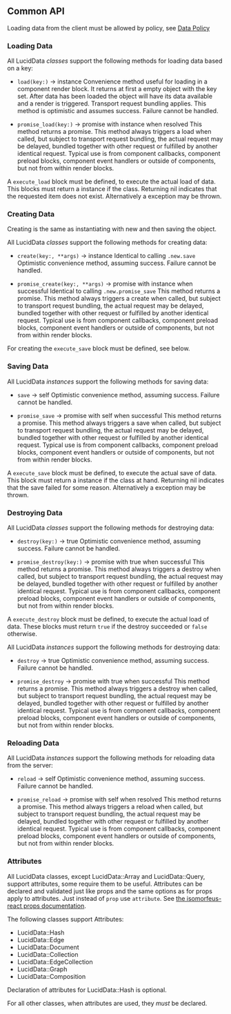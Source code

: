 ## Common API

Loading data from the client must be allowed by policy, see [Data Policy](https://github.com/isomorfeus/isomorfeus-project/blob/master/ruby/isomorfeus-data/docs/data_policy.md)

### Loading Data

All LucidData *classes* support the following methods for loading data based on a key:
- `load(key:)` -> instance
  Convenience method useful for loading in a component render block. It returns at first a empty object with the key set. After data has been loaded
  the object will have its data available and a render is triggered. Transport request bundling applies.
  This method is optimistic and assumes success. Failure cannot be handled.
  
- `promise_load(key:)` -> promise with instance when resolved
  This method returns a promise. This method always triggers a load when called, but subject to transport request bundling, the actual request may be
  delayed, bundled together with other request or fulfilled by another identical request.
  Typical use is from component callbacks, component preload blocks, component event handlers or outside of components,
  but not from within render blocks.

A `execute_load` block must be defined, to execute the actual load of data. This blocks must return a instance if the class.
Returning nil indicates that the requested item does not exist. Alternatively a exception may be thrown.

### Creating Data

Creating is the same as instantiating with new and then saving the object.
 
All LucidData *classes* support the following methods for creating data:
- `create(key:, **args)` -> instance
  Identical to calling `.new.save`
  Optimistic convenience method, assuming success. Failure cannot be handled.

- `promise_create(key:, **args)` -> promise with instance when successful
  Identical to calling `.new.promise_save`
  This method returns a promise. This method always triggers a create when called, but subject to transport request bundling,
  the actual request may be delayed, bundled together with other request or fulfilled by another identical request.
  Typical use is from component callbacks, component preload blocks, component event handlers or outside of components, 
  but not from within render blocks.
  
For creating the `execute_save` block must be defined, see below.

### Saving Data

All LucidData *instances* support the following methods for saving data:
- `save` -> self
  Optimistic convenience method, assuming success. Failure cannot be handled.

- `promise_save` -> promise with self when successful
  This method returns a promise. This method always triggers a save when called, but subject to transport request bundling, the actual request may be
  delayed, bundled together with other request or fulfilled by another identical request.
  Typical use is from component callbacks, component preload blocks, component event handlers or outside of components, 
  but not from within render blocks.

A `execute_save` block must be defined, to execute the actual save of data. This block must return a instance if the class at hand.
Returning nil indicates that the save failed for some reason. Alternatively a exception may be thrown.

### Destroying Data

All LucidData *classes* support the following methods for destroying data:
- `destroy(key:)` -> true
  Optimistic convenience method, assuming success. Failure cannot be handled.

- `promise_destroy(key:)` -> promise with true when successful
  This method returns a promise. This method always triggers a destroy when called, but subject to transport request bundling,
  the actual request may be delayed, bundled together with other request or fulfilled by another identical request.
  Typical use is from component callbacks, component preload blocks, component event handlers or outside of components, 
  but not from within render blocks.

A `execute_destroy` block must be defined, to execute the actual load of data. These blocks must return `true` if the destroy succeeded or `false`
otherwise.

All LucidData *instances* support the following methods for destroying data:
- `destroy` -> true
  Optimistic convenience method, assuming success. Failure cannot be handled.

- `promise_destroy` -> promise with true when successful
  This method returns a promise. This method always triggers a destroy when called, but subject to transport request bundling,
  the actual request may be delayed, bundled together with other request or fulfilled by another identical request.
  Typical use is from component callbacks, component preload blocks, component event handlers or outside of components, 
  but not from within render blocks.
  
### Reloading Data

All LucidData *instances* support the following methods for reloading data from the server:
- `reload` -> self
  Optimistic convenience method, assuming success. Failure cannot be handled.

- `promise_reload` -> promise with self when resolved
  This method returns a promise. This method always triggers a reload when called, but subject to transport request bundling,
  the actual request may be delayed, bundled together with other request or fulfilled by another identical request.
  Typical use is from component callbacks, component preload blocks, component event handlers or outside of components, 
  but not from within render blocks.

### Attributes

All LucidData classes, except LucidData::Array and LucidData::Query, support attributes, some require them to be useful.
Attributes can be declared and validated just like props and the same options as for props apply to attributes. Just instead of `prop` use `attribute`.
See [the isomorfeus-react props documentation](https://github.com/isomorfeus/isomorfeus-react/blob/master/ruby/docs/props.md#prop-declaration).

The following classes support Attributes:
- LucidData::Hash
- LucidData::Edge
- LucidData::Document
- LucidData::Collection
- LucidData::EdgeCollection
- LucidData::Graph
- LucidData::Composition

Declaration of attributes for LucidData::Hash is optional.

For all other classes, when attributes are used, they *must* be declared.
